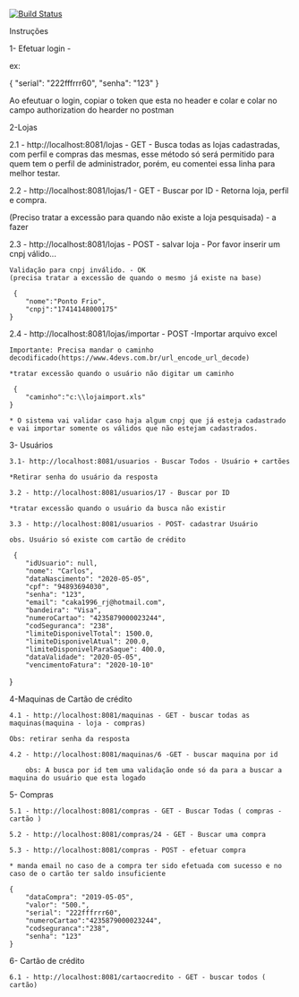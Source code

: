 [![Build Status](https://travis-ci.com/Carlos-Lopes1985/cartaocreditousuario.svg?token=rWDx79qT2YUj9trohyEC&branch=master)](https://travis-ci.com/github/Carlos-Lopes1985/cartaocreditousuario)

Instruções 

1- Efetuar login - 

ex:

{
    "serial": "222fffrrr60",
    "senha": "123"
}

Ao efeutuar o login, copiar o token que esta no header e colar e colar no campo authorization do hearder no postman

2-Lojas

2.1 - http://localhost:8081/lojas - GET - Busca todas as lojas cadastradas, com perfil e compras das mesmas, esse método só será permitido para quem tem o 
perfil de administrador, porém, eu comentei essa linha para melhor testar.

2.2 - http://localhost:8081/lojas/1 - GET - Buscar por ID - Retorna loja, perfil e compra.

(Preciso tratar a excessão para quando não existe a loja pesquisada) - a fazer

2.3 - http://localhost:8081/lojas - POST - salvar loja - Por favor inserir um cnpj válido...

	Validação para cnpj inválido. - OK
	(precisa tratar a excessão de quando o mesmo já existe na base)

	 {
		"nome":"Ponto Frio",
		"cnpj":"17414148000175"
	}

2.4 - http://localhost:8081/lojas/importar - POST -Importar arquivo excel
	
	Importante: Precisa mandar o caminho decodificado(https://www.4devs.com.br/url_encode_url_decode)
	
	*tratar excessão quando o usuário não digitar um caminho
	
	 {
		"caminho":"c:\\lojaimport.xls"
	}

	* O sistema vai validar caso haja algum cnpj que já esteja cadastrado e vai importar somente os válidos que não estejam cadastrados.
	
3- Usuários

	3.1- http://localhost:8081/usuarios - Buscar Todos - Usuário + cartões 

	*Retirar senha do usuário da resposta
	
	3.2 - http://localhost:8081/usuarios/17 - Buscar por ID
	
	*tratar excessão quando o usuário da busca não existir
	
	3.3 - http://localhost:8081/usuarios - POST- cadastrar Usuário 
	
	obs. Usuário só existe com cartão de crédito
	
	 {
        "idUsuario": null,
        "nome": "Carlos",
        "dataNascimento": "2020-05-05",
        "cpf": "94893694030",
        "senha": "123",
        "email": "caka1996_rj@hotmail.com",
		"bandeira": "Visa",
        "numeroCartao": "4235879000023244",
        "codSeguranca": "238",
        "limiteDisponivelTotal": 1500.0,
        "limiteDisponivelAtual": 200.0,
        "limiteDisponivelParaSaque": 400.0,
        "dataValidade": "2020-05-05",
        "vencimentoFatura": "2020-10-10"
 }
 
 4-Maquinas de Cartão de crédito
	
	4.1 - http://localhost:8081/maquinas - GET - buscar todas as maquinas(maquina - loja - compras)
	
	Obs: retirar senha da resposta
	
	4.2 - http://localhost:8081/maquinas/6 -GET - buscar maquina por id 
	
		obs: A busca por id tem uma validação onde só da para a buscar a maquina do usuário que esta logado
		
5- Compras 
	
	5.1 - http://localhost:8081/compras - GET - Buscar Todas ( compras - cartão )
	
	5.2 - http://localhost:8081/compras/24 - GET - Buscar uma compra 
	
	5.3 - http://localhost:8081/compras - POST - efetuar compra
	
	* manda email no caso de a compra ter sido efetuada com sucesso e no caso de o cartão ter saldo insuficiente

    {
    	"dataCompra": "2019-05-05",
    	"valor": "500.",
    	"serial": "222fffrrr60",
    	"numeroCartao":"4235879000023244",
    	"codseguranca":"238",
    	"senha": "123"
    }
	
6- Cartão de crédito

	6.1 - http://localhost:8081/cartaocredito - GET - buscar todos ( cartão)
	
